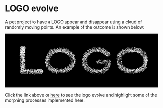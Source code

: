 # LOGO evolve  

A pet project to have a LOGO appear and disappear using a cloud of randomly moving points. An example of the outcome is shown below:

<p align="center">
    <a href="./figures/LOGO.gif" target="_blank"><img src="figures/LOGO.png" width="700" title="An example of a morphing logo. Click to see it change."></a>
</p>  

Click the link above or [here](figures/LOGO.gif) to see the logo evolve and highlight some of the morphing processes implemented here.
